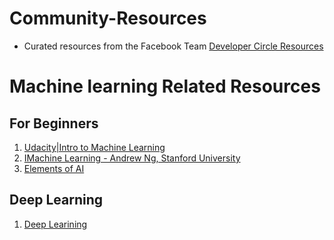 # Community-Resources

- Curated resources from the Facebook Team [Developer Circle Resources](http://www.developercircleresources.com 'Developer Circle Resources')


# Machine learning Related Resources

## For Beginners

1. [Udacity|Intro to Machine Learning](https://in.udacity.com/course/intro-to-machine-learning--ud120-india 'Udacity|Intro to Machine Learning')
1. [IMachine Learning - Andrew Ng, Stanford University](https://www.coursera.org/learn/machine-learning/home/info 'Machine Learning - Andrew Ng, Stanford University')
1. [Elements of AI](https://www.elementsofai.com 'Elements of AI')


## Deep Learning

1. [Deep Learining](https://www.youtube.com/playlist?list=PLE6Wd9FR--EfW8dtjAuPoTuPcqmOV53Fu 'Oxford University|Deep Learning')




